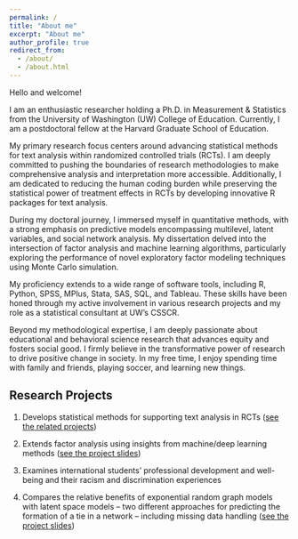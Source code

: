 ```yaml
---
permalink: /
title: "About me"
excerpt: "About me"
author_profile: true
redirect_from: 
  - /about/
  - /about.html
---
```

Hello and welcome! 

I am an enthusiastic researcher holding a Ph.D. in Measurement & Statistics from the University of Washington (UW) College of Education. Currently, I am a postdoctoral fellow at the Harvard Graduate School of Education.

My primary research focus centers around advancing statistical methods for text analysis within randomized controlled trials (RCTs). I am deeply committed to pushing the boundaries of research methodologies to make comprehensive analysis and interpretation more accessible. Additionally, I am dedicated to reducing the human coding burden while preserving the statistical power of treatment effects in RCTs by developing innovative R packages for text analysis.

During my doctoral journey, I immersed myself in quantitative methods, with a strong emphasis on predictive models encompassing multilevel, latent variables, and social network analysis. My dissertation delved into the intersection of factor analysis and machine learning algorithms, particularly exploring the performance of novel exploratory factor modeling techniques using Monte Carlo simulation.

My proficiency extends to a wide range of software tools, including R, Python, SPSS, MPlus, Stata, SAS, SQL, and Tableau. These skills have been honed through my active involvement in various research projects and my role as a statistical consultant at UW’s CSSCR.

Beyond my methodological expertise, I am deeply passionate about educational and behavioral science research that advances equity and fosters social good. I firmly believe in the transformative power of research to drive positive change in society.  In my free time, I enjoy spending time with family and friends, playing soccer, and learning new things.

Research Projects
------
1. Develops statistical methods for supporting text analysis in RCTs
([see the related projects](https://cares.gse.harvard.edu/research))


1. Extends factor analysis using insights from machine/deep learning methods
([see the project slides](https://docs.google.com/presentation/d/1UGTAg1l5WIWCy5OBOphn09PhGlXC0bmRONm0nwN57NA/edit#slide=id.p1))

1. Examines international students’ professional development and well-being and their racism and discrimination experiences

1. Compares the relative benefits of exponential random graph models with latent space models – two different approaches for predicting the formation of a tie in a network – including missing data handling ([see the project slides](https://docs.google.com/presentation/d/1jjG2msd5lHvbON4M5Z_K7eDaoxl7qJiyV_RHp9XzXYc/edit?usp=sharing))

